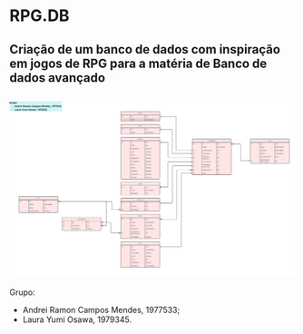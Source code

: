 # RPG.DB
Criação de um banco de dados com inspiração em jogos de RPG para a matéria de Banco de dados avançado
---
![alt text](https://github.com/LauraYumiOsawa/RPG.DB/blob/main/RPG.DER.jpg?raw=true)
---
Grupo:
* Andrei Ramon Campos Mendes, 1977533;
* Laura Yumi Osawa, 1979345.
